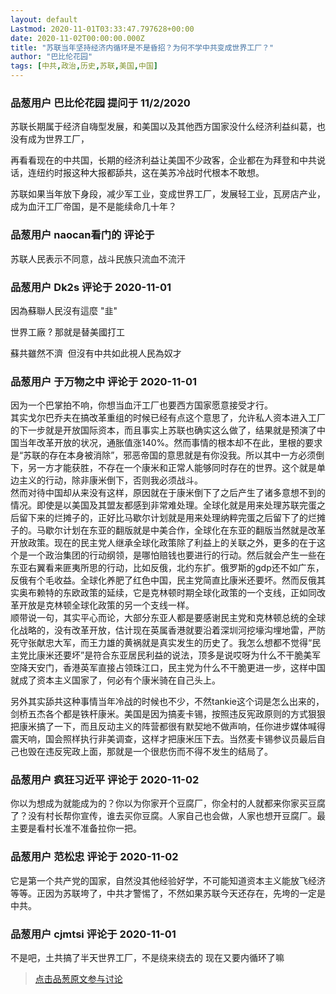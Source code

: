 ```yaml
---
layout: default
Lastmod: 2020-11-01T03:33:47.797628+00:00
date: 2020-11-02T00:00:00.000Z
title: "苏联当年坚持经济内循环是不是昏招？为何不学中共变成世界工厂？"
author: "巴比伦花园"
tags: [中共,政治,历史,苏联,美国,中国]
---
```



### 品葱用户 **巴比伦花园** 提问于 11/2/2020
    
苏联长期属于经济自嗨型发展，和美国以及其他西方国家没什么经济利益纠葛，也没有成为世界工厂，  
  
再看看现在的中共国，长期的经济利益让美国不少政客，企业都在为拜登和中共说话，连纽约时报这种大报都舔共，这在美苏冷战时代根本不敢想。  
  
苏联如果当年放下身段，减少军工业，变成世界工厂，发展轻工业，瓦房店产业，成为血汗工厂帝国，是不是能续命几十年？
    
                

### 品葱用户 **naocan看门的** 评论于 
        
苏联人民表示不同意，战斗民族只流血不流汗
        
                

### 品葱用户 **Dk2s** 评论于 2020-11-01
        
因為蘇聯人民沒有這麼 "韭"  
  
世界工廠 ? 那就是替美國打工  
  
蘇共雖然不濟  但沒有中共如此視人民為奴才
        
                

### 品葱用户 **于万物之中** 评论于 2020-11-01
        
因为一个巴掌拍不响，你想当血汗工厂也要西方国家愿意接受才行。  
其实戈尔巴乔夫在搞改革重组的时候已经有点这个意思了，允许私人资本进入工厂的下一步就是开放国际资本，而且事实上苏联也确实这么做了，结果就是预演了中国当年改革开放的状况，通胀值涨140%。然而事情的根本却不在此，里根的要求是“苏联的存在本身被消除”，邪恶帝国的意思就是有你没我。所以其中一方必须倒下，另一方才能获胜，不存在一个康米和正常人能够同时存在的世界。这个就是单边主义的行动，除非康米倒下，否则我必须战斗。  
然而对待中国却从来没有这样，原因就在于康米倒下了之后产生了诸多意想不到的情况。即使是以美国及其盟友都感到非常难处理。全球化就是用来处理苏联完蛋之后留下来的烂摊子的，正好比马歇尔计划就是用来处理纳粹完蛋之后留下了的烂摊子的。马歇尔计划在东亚的翻版就是中美合作，全球化在东亚的翻版当然就是改革开放政策。现在的民主党人继承全球化政策除了利益上的关联之外，更多的在于这个是一个政治集团的行动纲领，是哪怕赔钱也要进行的行动。然后就会产生一些在东亚右翼看来匪夷所思的行动，比如反俄，北约东扩。俄罗斯的gdp还不如广东，反俄有个毛收益。全球化养肥了红色中国，民主党简直比康米还要坏。然而反俄其实奥布赖特的东欧政策的延续，它是克林顿时期全球化政策的一个支线，正如同改革开放是克林顿全球化政策的另一个支线一样。  
顺带说一句，其实平心而论，大部分东亚人都是要感谢民主党和克林顿总统的全球化战略的，没有改革开放，估计现在英属香港就要沿着深圳河挖壕沟埋地雷，严防死守张献忠大军，而王力雄的黄祸就是真实发生的历史了。我怎么想都不觉得“民主党比康米还要坏”是符合东亚居民利益的说法，顶多是说哎呀为什么不干脆美军空降天安门，香港英军直接占领珠江口，民主党为什么不干脆更进一步，这样中国就成了资本主义国家了，何必有个康米骑在自己头上。  
  
另外其实舔共这种事情当年冷战的时候也不少，不然tankie这个词是怎么出来的，剑桥五杰各个都是铁杆康米。美国是因为搞麦卡锡，按照违反宪政原则的方式狠狠把康米搞了一下，而且反动主义的阵营都很有默契地不做声响，任你进步媒体喊得震天响，国会照样执行非美调查，这样才把康米压下去。当然麦卡锡参议员最后自己也毁在违反宪政上面，那就是一个很悲伤而不得不发生的结局了。
        
                

### 品葱用户 **疯狂习近平** 评论于 2020-11-02
        
你以为想成为就能成为的？你以为你家开个豆腐厂，你全村的人就都来你家买豆腐了？没有村长帮你宣传，谁去买你豆腐。人家自己也会做，人家也想开豆腐厂。最主要是看村长准不准备拉你一把。
        
                

### 品葱用户 **范松忠** 评论于 2020-11-02
        
它是第一个共产党的国家，自然没其他经验好学，不可能知道资本主义能放飞经济等等。正因为苏联垮了，中共才警惕了，不然如果苏联今天还存在，先垮的一定是中共。
        
                

### 品葱用户 **cjmtsi** 评论于 2020-11-01
        
不是吧，土共搞了半天世界工厂，不是绕来绕去的 现在又要内循环了嘛
        
                





> [点击品葱原文参与讨论](https://pincong.rocks/question/32932)

